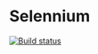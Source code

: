 # Selennium
[![Build status](https://ci.appveyor.com/api/projects/status/murx3scn9ei1r9od?svg=true)](https://ci.appveyor.com/project/mariannauserr/selennium)
